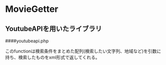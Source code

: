 MovieGetter
===========
## YoutubeAPIを用いたライブラリ

####youtubeapi.php
  
このfunctionは検索条件をまとめた配列(検索したい文字列、地域など)を引数に持ち、検索したものをxml形式で返してくれる。
